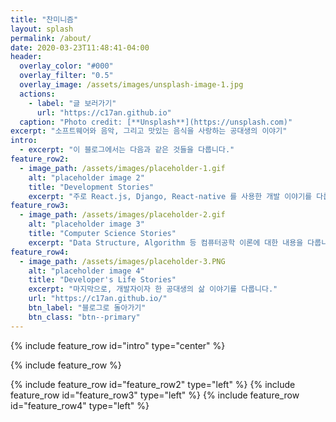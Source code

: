 ```yaml
---
title: "찬미니즘"
layout: splash
permalink: /about/
date: 2020-03-23T11:48:41-04:00
header:
  overlay_color: "#000"
  overlay_filter: "0.5"
  overlay_image: /assets/images/unsplash-image-1.jpg
  actions:
    - label: "글 보러가기"
      url: "https://c17an.github.io"
  caption: "Photo credit: [**Unsplash**](https://unsplash.com)"
excerpt: "소프트웨어와 음악, 그리고 맛있는 음식을 사랑하는 공대생의 이야기"
intro:
  - excerpt: "이 블로그에서는 다음과 같은 것들을 다룹니다."
feature_row2:
  - image_path: /assets/images/placeholder-1.gif
    alt: "placeholder image 2"
    title: "Development Stories"
    excerpt: "주로 React.js, Django, React-native 를 사용한 개발 이야기를 다룹니다."
feature_row3:
  - image_path: /assets/images/placeholder-2.gif
    alt: "placeholder image 3"
    title: "Computer Science Stories"
    excerpt: "Data Structure, Algorithm 등 컴퓨터공학 이론에 대한 내용을 다룹니다."
feature_row4:
  - image_path: /assets/images/placeholder-3.PNG
    alt: "placeholder image 4"
    title: "Developer's Life Stories"
    excerpt: "마지막으로, 개발자이자 한 공대생의 삶 이야기를 다룹니다."
    url: "https://c17an.github.io/"
    btn_label: "블로그로 돌아가기"
    btn_class: "btn--primary"
---
```


{% include feature_row id="intro" type="center" %}

{% include feature_row %}

{% include feature_row id="feature_row2" type="left" %}
{% include feature_row id="feature_row3" type="left" %}
{% include feature_row id="feature_row4" type="left" %}
